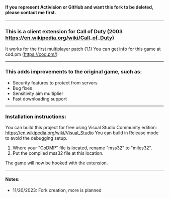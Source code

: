 #### If you represent Activision or GitHub and want this fork to be deleted, please contact me first.
___
### This is a client extension for Call of Duty (2003 https://en.wikipedia.org/wiki/Call_of_Duty)
It works for the first multiplayer patch (1.1)
You can get info for this game at cod.pm (https://cod.pm/)
___
### This adds improvements to the original game, such as:

- Security features to protect from servers
- Bug fixes
- Sensitivity aim multiplier
- Fast downloading support
___
### Installation instructions:

You can build this project for free using Visual Studio Community edition: https://en.wikipedia.org/wiki/Visual_Studio
You can build in Release mode to avoid the debugging setup.

1. Where your "CoDMP" file is located, rename "mss32" to "miles32".
2. Put the compiled mss32 file at this location.

The game will now be hooked with the extension.
___
#### Notes:

- 11/20/2023: Fork creation, more is planned